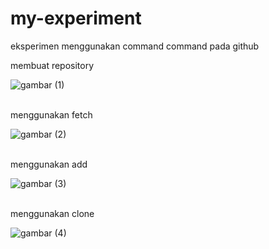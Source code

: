 # my-experiment
eksperimen menggunakan command command pada github


membuat repository <br>

![gambar (1)](https://user-images.githubusercontent.com/109286564/188683620-63641643-2f05-474d-abdd-b6e07160d4a2.png) <br><br>


menggunakan fetch <br>

![gambar (2)](https://user-images.githubusercontent.com/109286564/188683852-c221e006-5c15-4823-bf0d-c478714e2522.png) <br><br>


menggunakan add <br>

![gambar (3)](https://user-images.githubusercontent.com/109286564/188683996-736981a8-c705-4a57-89d8-79d016721826.png) <br><br>


menggunakan clone <br>

![gambar (4)](https://user-images.githubusercontent.com/109286564/188684095-799e3efe-d063-41d3-a77f-598c04d9094e.png) <br><br>
